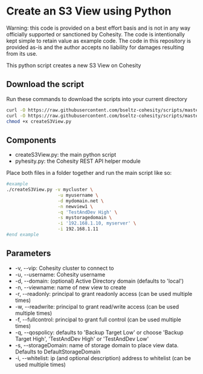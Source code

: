 # Create an S3 View using Python

Warning: this code is provided on a best effort basis and is not in any way officially supported or sanctioned by Cohesity. The code is intentionally kept simple to retain value as example code. The code in this repository is provided as-is and the author accepts no liability for damages resulting from its use.

This python script creates a new S3 View on Cohesity

## Download the script

Run these commands to download the scripts into your current directory

```bash
curl -O https://raw.githubusercontent.com/bseltz-cohesity/scripts/master/python/createS3View/createS3View.py
curl -O https://raw.githubusercontent.com/bseltz-cohesity/scripts/master/python/pyhesity.py
chmod +x createS3View.py
```

## Components

* createS3View.py: the main python script
* pyhesity.py: the Cohesity REST API helper module

Place both files in a folder together and run the main script like so:

```bash
#example
./createS3View.py -v mycluster \
                   -u myusername \
                   -d mydomain.net \
                   -n newview1 \
                   -q 'TestAndDev High' \
                   -s mystoragedomain \
                   -i '192.168.1.10, myserver' \
                   -i 192.168.1.11
#end example
```

## Parameters

* -v, --vip: Cohesity cluster to connect to
* -u, --username: Cohesity username
* -d, --domain: (optional) Active Directory domain (defaults to 'local')
* -n, --viewname: name of new view to create
* -r, --readonly: principal to grant readonly access (can be used multiple times)
* -w, --readwrite: principal to grant read/write access (can be used multiple times)
* -f, --fullcontrol: principal to grant full control (can be used multiple times)
* -q, --qospolicy: defaults to 'Backup Target Low' or choose 'Backup Target High', 'TestAndDev High' or 'TestAndDev Low'
* -s, --storageDomain: name of storage domain to place view data. Defaults to DefaultStorageDomain
* -i, --whitelist: ip (and optional description) address to whitelist (can be used multiple times)
